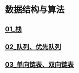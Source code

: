 # 数据结构与算法

## [01_栈](https://blog.csdn.net/qq_44162474/article/details/107181243)

## [02_队列、优先队列](https://blog.csdn.net/qq_44162474/article/details/107191209)

## [03_单向链表、双向链表]( https://blog.csdn.net/qq_44162474/article/details/107303325 )